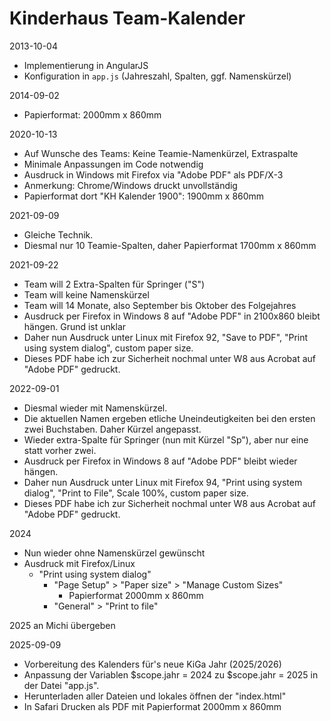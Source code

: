 # Kinderhaus Team-Kalender

2013-10-04

- Implementierung in AngularJS
- Konfiguration in `app.js` (Jahreszahl, Spalten, ggf. Namenskürzel)

2014-09-02

- Papierformat: 2000mm x 860mm

2020-10-13

- Auf Wunsche des Teams: Keine Teamie-Namenkürzel, Extraspalte
- Minimale Anpassungen im Code notwendig
- Ausdruck in Windows mit Firefox via "Adobe PDF" als PDF/X-3
- Anmerkung: Chrome/Windows druckt unvollständig
- Papierformat dort "KH Kalender 1900": 1900mm x 860mm

2021-09-09

- Gleiche Technik.
- Diesmal nur 10 Teamie-Spalten, daher Papierformat 1700mm x 860mm

2021-09-22

- Team will 2 Extra-Spalten für Springer ("S")
- Team will keine Namenskürzel
- Team will 14 Monate, also September bis Oktober des Folgejahres
- Ausdruck per Firefox in Windows 8 auf "Adobe PDF" in 2100x860 bleibt hängen.
  Grund ist unklar
- Daher nun Ausdruck unter Linux mit Firefox 92, "Save to PDF", "Print using system dialog", custom paper size.
- Dieses PDF habe ich zur Sicherheit nochmal unter W8 aus Acrobat auf "Adobe PDF" gedruckt.

2022-09-01

- Diesmal wieder mit Namenskürzel.
- Die aktuellen Namen ergeben etliche Uneindeutigkeiten bei den ersten zwei Buchstaben. Daher Kürzel angepasst.
- Wieder extra-Spalte für Springer (nun mit Kürzel "Sp"), aber nur eine statt vorher zwei.
- Ausdruck per Firefox in Windows 8 auf "Adobe PDF" bleibt wieder hängen.
- Daher nun Ausdruck unter Linux mit Firefox 94, "Print using system dialog", "Print to File", Scale 100%, custom paper size.
- Dieses PDF habe ich zur Sicherheit nochmal unter W8 aus Acrobat auf "Adobe PDF" gedruckt.

2024

- Nun wieder ohne Namenskürzel gewünscht
- Ausdruck mit Firefox/Linux
    - "Print using system dialog"
        - "Page Setup" > "Paper size" > "Manage Custom Sizes"
            - Papierformat 2000mm x 860mm
        - "General" > "Print to file"

2025 an Michi übergeben

2025-09-09

- Vorbereitung des Kalenders für's neue KiGa Jahr (2025/2026)
- Anpassung der Variablen $scope.jahr = 2024 zu $scope.jahr = 2025 in der Datei "app.js".
- Herunterladen aller Dateien und lokales öffnen der "index.html"
- In Safari Drucken als PDF mit Papierformat 2000mm x 860mm
